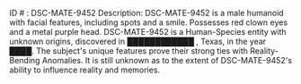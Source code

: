 ID # : DSC-MATE-9452
Description: DSC-MATE-9452 is a male humanoid with facial features, including spots and a smile. Possesses red clown eyes and a metal purple head. DSC-MATE-9452 is a Human-Species entity with unknown origins, discovered in ████████████ , Texas, in the year ████. The subject's unique features prove their strong ties with Reality-Bending Anomalies. It is still unknown as to the extent of DSC-MATE-9452's ability to influence reality and memories. 